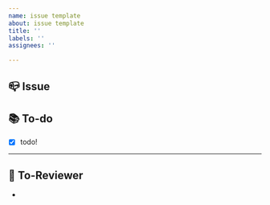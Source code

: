 ```yaml
---
name: issue template
about: issue template
title: ''
labels: ''
assignees: ''

---
```


## 📪 Issue

## 📚 To-do

- [x] todo!

---
## 🙏 To-Reviewer
- 
